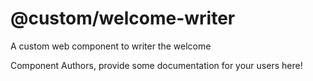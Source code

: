 @custom/welcome-writer
===============================================
A custom web component to writer the welcome

Component Authors, provide some documentation for your users here!